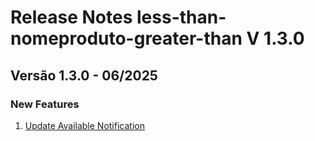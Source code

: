 # Release Notes less-than-nomeproduto-greater-than V 1.3.0

## **Versão 1.3.0 - 06/2025**


### **New Features**

1. [Update Available Notification](Update-Available-Notification.md)
